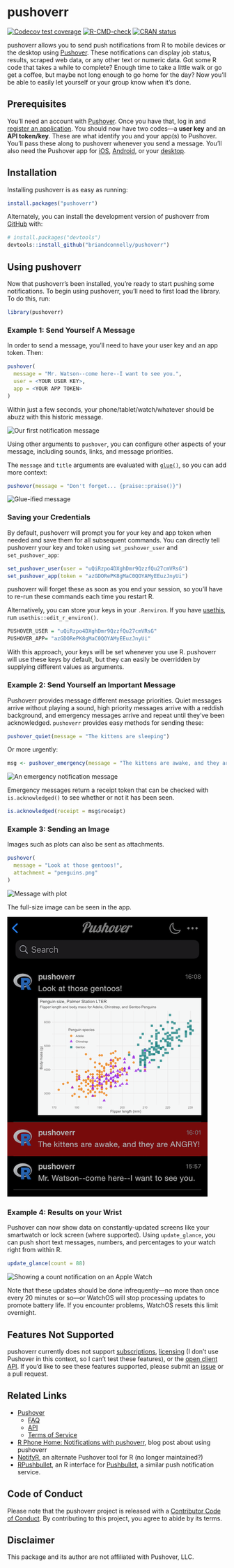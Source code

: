 
<!-- README.md is generated from README.Rmd. Please edit that file -->

# pushoverr

<!-- badges: start -->

[![Codecov test
coverage](https://codecov.io/gh/briandconnelly/pushoverr/branch/master/graph/badge.svg)](https://app.codecov.io/gh/briandconnelly/pushoverr?branch=master)
[![R-CMD-check](https://github.com/briandconnelly/pushoverr/workflows/R-CMD-check/badge.svg)](https://github.com/briandconnelly/pushoverr/actions)
[![CRAN
status](https://www.r-pkg.org/badges/version/pushoverr)](https://CRAN.R-project.org/package=pushoverr)
<!-- badges: end -->

pushoverr allows you to send push notifications from R to mobile devices
or the desktop using [Pushover](https://pushover.net/). These
notifications can display job status, results, scraped web data, or any
other text or numeric data. Got some R code that takes a while to
complete? Enough time to take a little walk or go get a coffee, but
maybe not long enough to go home for the day? Now you’ll be able to
easily let yourself or your group know when it’s done.

## Prerequisites

You’ll need an account with [Pushover](https://pushover.net/). Once you
have that, log in and [register an
application](https://pushover.net/apps/build). You should now have two
codes—a **user key** and an **API token/key**. These are what identify
you and your app(s) to Pushover. You’ll pass these along to pushoverr
whenever you send a message. You’ll also need the Pushover app for
[iOS](https://pushover.net/clients/ios),
[Android](https://pushover.net/clients/android), or your
[desktop](https://pushover.net/clients/desktop).

## Installation

Installing pushoverr is as easy as running:

``` r
install.packages("pushoverr")
```

Alternately, you can install the development version of pushoverr from
[GitHub](https://github.com/) with:

``` r
# install.packages("devtools")
devtools::install_github("briandconnelly/pushoverr")
```

## Using pushoverr

Now that pushoverr’s been installed, you’re ready to start pushing some
notifications. To begin using pushoverr, you’ll need to first load the
library. To do this, run:

``` r
library(pushoverr)
```

### Example 1: Send Yourself A Message

In order to send a message, you’ll need to have your user key and an app
token. Then:

``` r
pushover(
  message = "Mr. Watson--come here--I want to see you.",
  user = <YOUR USER KEY>,
  app = <YOUR APP TOKEN>
)
```

Within just a few seconds, your phone/tablet/watch/whatever should be
abuzz with this historic message.

![Our first notification
message](https://raw.githubusercontent.com/briandconnelly/pushoverr/master/README-images/example_message1.png)

Using other arguments to `pushover`, you can configure other aspects of
your message, including sounds, links, and message priorities.

The `message` and `title` arguments are evaluated with
[`glue()`](https://glue.tidyverse.org/reference/glue.html), so you can
add more context:

``` r
pushover(message = "Don't forget... {praise::praise()}")
```

![Glue-ified
message](https://raw.githubusercontent.com/briandconnelly/pushoverr/master/README-images/example_message3.png)

### Saving your Credentials

By default, pushoverr will prompt you for your key and app token when
needed and save them for all subsequent commands. You can directly tell
pushoverr your key and token using `set_pushover_user` and
`set_pushover_app`:

``` r
set_pushover_user(user = "uQiRzpo4DXghDmr9QzzfQu27cmVRsG")
set_pushover_app(token = "azGDORePK8gMaC0QOYAMyEEuzJnyUi")
```

pushoverr will forget these as soon as you end your session, so you’ll
have to re-run these commands each time you restart R.

Alternatively, you can store your keys in your `.Renviron`. If you have
[usethis](https://usethis.r-lib.org/), run `usethis::edit_r_environ()`.

``` r
PUSHOVER_USER = "uQiRzpo4DXghDmr9QzzfQu27cmVRsG"
PUSHOVER_APP= "azGDORePK8gMaC0QOYAMyEEuzJnyUi"
```

With this approach, your keys will be set whenever you use R. pushoverr
will use these keys by default, but they can easily be overridden by
supplying different values as arguments.

### Example 2: Send Yourself an Important Message

Pushoverr provides message different message priorities. Quiet messages
arrive without playing a sound, high priority messages arrive with a
reddish background, and emergency messages arrive and repeat until
they’ve been acknowledged. `pushoverr` provides easy methods for sending
these:

``` r
pushover_quiet(message = "The kittens are sleeping")
```

Or more urgently:

``` r
msg <- pushover_emergency(message = "The kittens are awake, and they are ANGRY!")
```

![An emergency notification
message](https://raw.githubusercontent.com/briandconnelly/pushoverr/master/README-images/example_message2.png)

Emergency messages return a receipt token that can be checked with
`is.acknowledged()` to see whether or not it has been seen.

``` r
is.acknowledged(receipt = msg$receipt)
```

### Example 3: Sending an Image

Images such as plots can also be sent as attachments.

``` r
pushover(
  message = "Look at those gentoos!",
  attachment = "penguins.png"
)
```

![Message with
plot](https://raw.githubusercontent.com/briandconnelly/pushoverr/master/README-images/example_message_plot.png)

The full-size image can be seen in the app.

![Messages](https://raw.githubusercontent.com/briandconnelly/pushoverr/master/README-images/messages.png)

### Example 4: Results on your Wrist

Pushover can now show data on constantly-updated screens like your
smartwatch or lock screen (where supported). Using `update_glance`, you
can push short text messages, numbers, and percentages to your watch
right from within R.

``` r
update_glance(count = 88)
```

![Showing a count notification on an Apple
Watch](https://raw.githubusercontent.com/briandconnelly/pushoverr/master/README-images/watch1.png)

Note that these updates should be done infrequently—no more than once
every 20 minutes or so—or WatchOS will stop processing updates to
promote battery life. If you encounter problems, WatchOS resets this
limit overnight.

## Features Not Supported

pushoverr currently does not support
[subscriptions](https://pushover.net/api/subscriptions),
[licensing](https://pushover.net/api/licensing) (I don’t use Pushover in
this context, so I can’t test these features), or the [open client
API](https://pushover.net/api/client). If you’d like to see these
features supported, please submit an
[issue](https://github.com/briandconnelly/pushoverr/issues) or a pull
request.

## Related Links

-   [Pushover](https://pushover.net)
    -   [FAQ](https://pushover.net/faq)
    -   [API](https://pushover.net/api)
    -   [Terms of Service](https://pushover.net/terms)
-   [R Phone Home: Notifications with
    pushoverr](http://bconnelly.net/2016/11/R-phone-home/), blog post
    about using pushoverr
-   [NotifyR](https://cran.r-project.org/package=notifyR), an alternate
    Pushover tool for R (no longer maintained?)
-   [RPushbullet](https://github.com/eddelbuettel/rpushbullet), an R
    interface for [Pushbullet](https://www.pushbullet.com), a similar
    push notification service.

## Code of Conduct

Please note that the pushoverr project is released with a [Contributor
Code of
Conduct](https://contributor-covenant.org/version/2/0/CODE_OF_CONDUCT.html).
By contributing to this project, you agree to abide by its terms.

## Disclaimer

This package and its author are not affiliated with Pushover, LLC.

